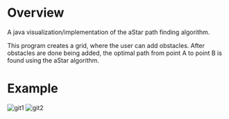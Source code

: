 # Overview

A java visualization/implementation of the aStar path finding algorithm.

This program creates a grid, where the user can add obstacles.  After obstacles are done being added, the optimal path from point A to point B is found using the aStar algorithm.

# Example
![git1](https://user-images.githubusercontent.com/92408910/222646194-5c241644-6322-49c4-986c-3de971687f12.PNG)
![git2](https://user-images.githubusercontent.com/92408910/222646199-0b569147-70a1-4c25-90a6-ac89238eaace.PNG)

